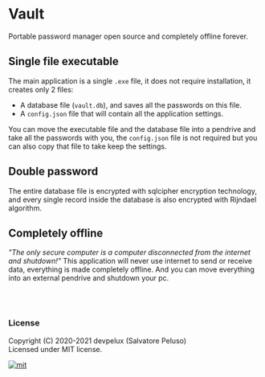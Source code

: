 # Vault

Portable password manager open source and completely offline forever.


## Single file executable

The main application is a single `.exe` file, it does not require installation, it creates only 2 files:
- A database file (`vault.db`), and saves all the passwords on this file.
- A `config.json` file that will contain all the application settings.

You can move the executable file and the database file into a pendrive and take all the passwords with you, the `config.json` file is not required but you can also copy that file to take keep the settings.


## Double password

The entire database file is encrypted with sqlcipher encryption technology, and every single record inside the database is also encrypted with Rijndael algorithm.


## Completely offline

*"The only secure computer is a computer disconnected from the internet and shutdown!"*
This application will never use internet to send or receive data, everything is made completely offline.
And you can move everything into an external pendrive and shutdown your pc.



<br><br>
### License
Copyright (C) 2020-2021 devpelux (Salvatore Peluso)  
Licensed under MIT license.   

[![mit](https://upload.wikimedia.org/wikipedia/commons/thumb/0/0c/MIT_logo.svg/64px-MIT_logo.svg.png)][license]



[license]: https://github.com/devpelux/vault/blob/main/LICENSE "Licensed under MIT license"
